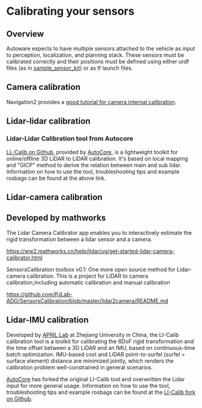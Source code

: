 # Calibrating your sensors

## Overview

Autoware expects to have multiple sensors attached to the vehicle as input to perception, localization, and planning stack. These sensors must be calibrated correctly and their positions must be defined using either urdf files (as in [sample_sensor_kit](https://github.com/autowarefoundation/sample_sensor_kit_launch/tree/main/sample_sensor_kit_description)) or as tf launch files.

## Camera calibration

Navigation2 provides a [good tutorial for camera internal calibration](https://navigation.ros.org/tutorials/docs/camera_calibration.html).

## Lidar-lidar calibration

### Lidar-Lidar Calibration tool from Autocore

[LL-Calib on Github](https://github.com/autocore-ai/calibration_tools/tree/main/lidar-lidar-calib), provided by [AutoCore](https://autocore.ai/), is a lightweight toolkit for online/offline 3D LiDAR to LiDAR calibration. It's based on local mapping and "GICP" method to derive the relation between main and sub lidar. Information on how to use the tool, troubleshooting tips and example rosbags can be found at the above link.


## Lidar-camera calibration

## Developed by mathworks
The Lidar Camera Calibrator app enables you to interactively estimate the rigid transformation between a lidar sensor and a camera.

<https://ww2.mathworks.cn/help/lidar/ug/get-started-lidar-camera-calibrator.html>

SensorsCalibration toolbox v0.1: One more open source method for Lidar-camera calibration.
This is a project for LiDAR to camera calibration,including automatic calibration and manual calibration

<https://github.com/PJLab-ADG/SensorsCalibration/blob/master/lidar2camera/README.md>

## Lidar-IMU calibration

Developed by [APRIL Lab](https://github.com/APRIL-ZJU) at Zhejiang University in China, the LI-Calib calibration tool is a toolkit for calibrating the 6DoF rigid transformation and the time offset between a 3D LiDAR and an IMU, based on continuous-time batch optimization.
IMU-based cost and LiDAR point-to-surfel (surfel = surface element) distance are minimized jointly, which renders the calibration problem well-constrained in general scenarios.

[AutoCore](https://autocore.ai/) has forked the original LI-Calib tool and overwritten the Lidar input for more general usage. Information on how to use the tool, troubleshooting tips and example rosbags can be found at the [LI-Calib fork on Github](https://github.com/autocore-ai/calibration_tools/tree/main/li_calib).
